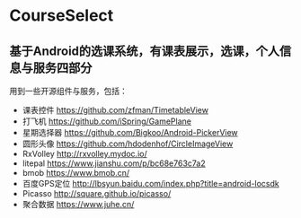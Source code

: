 # CourseSelect
基于Android的选课系统，有课表展示，选课，个人信息与服务四部分   
---
用到一些开源组件与服务，包括：  
* 课表控件 https://github.com/zfman/TimetableView   
* 打飞机 https://github.com/iSpring/GamePlane  
* 星期选择器 https://github.com/Bigkoo/Android-PickerView   
*  圆形头像 https://github.com/hdodenhof/CircleImageView   
* RxVolley http://rxvolley.mydoc.io/   
* litepal https://www.jianshu.com/p/bc68e763c7a2  
* bmob https://www.bmob.cn/  
* 百度GPS定位 http://lbsyun.baidu.com/index.php?title=android-locsdk   
* Picasso http://square.github.io/picasso/   
* 聚合数据 https://www.juhe.cn/   
 
